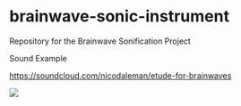 # brainwave-sonic-instrument
Repository for the Brainwave Sonification Project

Sound Example 

https://soundcloud.com/nicodaleman/etude-for-brainwaves

![](spatializationpatch)
